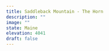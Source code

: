 ```yaml
---
title: Saddleback Mountain - The Horn
description: ""
image: ""
state: Maine 
elevation: 4041 
draft: false
---
```

